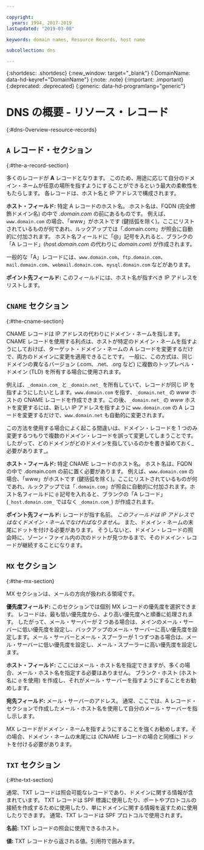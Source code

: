 ```yaml
---

copyright:
  years: 1994, 2017-2019
lastupdated: "2019-03-08"

keywords: domain names, Resource Records, host name

subcollection: dns

---
```



{:shortdesc: .shortdesc}
{:new_window: target="_blank"}
{:DomainName: data-hd-keyref="DomainName"}
{:note: .note}
{:important: .important}
{:deprecated: .deprecated}
{:generic: data-hd-programlang="generic"}

# DNS の概要 - リソース・レコード
{:#dns-0verview-resource-records}

## `A` レコード・セクション
{:#the-a-record-section}

多くのレコードが **A** レコードとなります。 このため、用途に応じて自分のドメイン・ネームが任意の場所を指すようにすることができるという最大の柔軟性をもたらします。 各レコードは、ホスト名と IP アドレスで構成されます。

**ホスト・フィールド:** 特定 A レコードのホスト名。 ホスト名は、FQDN (完全修飾ドメイン名) の中で _.domain.com_ の前にあるものです。 例えば、`www.domain.com` の場合、「www」がホストです (鍵括弧を除く)。ここにリストされているものが何であれ、ルックアップでは「.domain.com」が照会に自動的に付加されます。 ホスト名フィールドに「@」記号を入れると、ブランクの「A レコード」(_host.domain.com_ の代わりに _domain.com_) が作成されます。

一般的な「A」レコードには、`www.domain.com`、`ftp.domain.com`、`mail.domain.com`、`webmail.domain.com`、`mysql.domain.com` などがあります。

**ポイント先フィールド:** このフィールドには、ホスト名が指すべき IP アドレスをリストします。

## `CNAME` セクション
{:#the-cname-section}

CNAME レコードは IP アドレスの代わりにドメイン・ネームを指します。 CNAME レコードを使用する利点は、ホストが特定のドメイン・ネームを指すようにしておけば、ターゲット・ドメイン・ネームの A レコードを変更するだけで、両方のドメインに変更を適用できることです。 一般に、この方式は、同じドメインの異なるバージョン (.com、.net、.org など) に複数のトップレベル・ドメイン (TLD) を所有する場合に使用されます。

例えば、`_domain.com_` と `_domain.net_` を所有していて、レコードが同じ IP を指すようにしたいとします。`www.domain.com` を指す、`_domain.net_` の _www_ ホストの CNAME レコードを作成できます。この後、`_domain.net_` の _www_ ホストを変更するには、新しい IP アドレスを指すように `www.domain.com` の A レコードを変更するだけで、`www.domain.net` も自動的に変更されます。

この方法を使用する場合によく起こる間違いは、ドメイン・レコードを 1 つのみ変更するつもりで複数のドメイン・レコードを誤って変更してしまうことです。 したがって、どのドメインがどのドメインを指しているのかを書き留めておく_必要があります_。

**ホスト・フィールド:** 特定 CNAME レコードのホスト名。 ホスト名は、FQDN の中で .domain.com の前に置く必要があります。 例えば、`www.domain.com` の場合、「www」がホストです (鍵括弧を除く)。ここにリストされているものが何であれ、ルックアップでは「`.domain.com`」が照会に自動的に付加されます。ホスト名フィールドに `@` 記号を入れると、ブランクの「A レコード」(`_host.domain.com_` ではなく `_domain.com_`) が作成されます。

**ポイント先フィールド:** レコードが指す名前。 _このフィールドは IP アドレスではなくドメイン・ネームでなければなりません。_ また、ドメイン・ネームの末尾にドットを付ける必要があります。 そうしないと、ドメイン・レコードの照会時に、ゾーン・ファイル内の次のドットが見つかるまで、そのドメイン・レコードが継続することになります。

## `MX` セクション
{:#the-mx-section}

MX セクションは、メールの方向が扱われる領域です。

**優先度フィールド:** このセクションでは個別 MX レコードの優先度を選択できます。 レコードは、最も低い優先度から、より高い優先度へと順番に処理されます。 したがって、メール・サーバーが 2 つある場合は、メインのメール・サーバーに低い優先度を設定し、バックアップのメール・サーバーに高い優先度を設定します。メール・サーバーとメール・スプーラーが 1 つずつある場合は、メール・サーバーに低い優先度を設定し、メール・スプーラーに高い優先度を設定します。

**ホスト・フィールド:** ここにはメール・ホスト名を指定できますが、多くの場合、メール・ホスト名を指定する必要はありません。 ブランク・ホスト (ホスト名に `@` を使用) を作成し、それがメール・サーバーを指すようにすることをお勧めします。

**宛先フィールド:** メール・サーバーのアドレス。 通常、ここでは、A レコード・セクションで作成したメール・ホスト名を使用して自分のメール・サーバーを指し示します。

MX レコードがドメイン・ネームを指すようにすることを強くお勧めします。その場合、ドメイン・ネームの末尾には (CNAME レコードの場合と同様に) ドットを付ける必要があります。

## `TXT` セクション
{:#the-txt-section}

通常、TXT レコードは照会可能なレコードであり、ドメインに関する情報が含まれています。 TXT レコードは SPF 標識に使用したり、ポートやプロトコルの接続を作成するために使用したり、単にドメインに関する情報を返すために使用したりできます。 通常、TXT レコードは SPF プロトコルで使用されます。

**名前:** TXT レコードの照会に使用できるホスト。

**値:** TXT レコードから返される値。引用符で囲みます。
